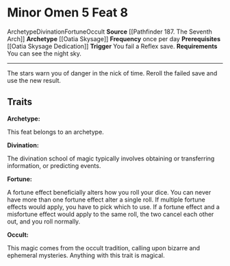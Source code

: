﻿---
actions: '[reaction]'
cost: null
element: null
feat: Minor Omen
frequency: once per day
heighten_level: null
id: '4068'
level: '8'
name: Minor Omen
prerequisite: '[[DATABASE/feat/Oatia Skysage Dedication|Oatia Skysage Dedication]]'
rarity: Common
requirement: You can see the night sky.
school: Divination
source: '[[DATABASE/source/Pathfinder 187. The Seventh Arch|Pathfinder #187: The Seventh
  Arch]]'
subcategory: null
trait:
- '[[DATABASE/trait/Archetype|Archetype]]'
- '[[DATABASE/trait/Divination|Divination]]'
- '[[DATABASE/trait/Fortune|Fortune]]'
- '[[DATABASE/trait/Occult|Occult]]'
trigger: You fail a Reflex save.
type: Feat

---
# Minor Omen <span class="action-icon">5</span> <span class="item-type">Feat 8</span>

<span class="item-trait">Archetype</span><span class="item-trait">Divination</span><span class="item-trait">Fortune</span><span class="item-trait">Occult</span>
**Source** [[Pathfinder 187. The Seventh Arch]]
**Archetype** [[Oatia Skysage]]
**Frequency** once per day
**Prerequisites** [[Oatia Skysage Dedication]]
**Trigger** You fail a Reflex save.
**Requirements** You can see the night sky.

---
The stars warn you of danger in the nick of time. Reroll the failed save and use the new result.

## Traits

**Archetype:**

This feat belongs to an archetype.

**Divination:**

The divination school of magic typically involves obtaining or transferring information, or predicting events.

**Fortune:**

A fortune effect beneficially alters how you roll your dice. You can never have more than one fortune effect alter a single roll. If multiple fortune effects would apply, you have to pick which to use. If a fortune effect and a misfortune effect would apply to the same roll, the two cancel each other out, and you roll normally.

**Occult:**

This magic comes from the occult tradition, calling upon bizarre and ephemeral mysteries. Anything with this trait is magical.